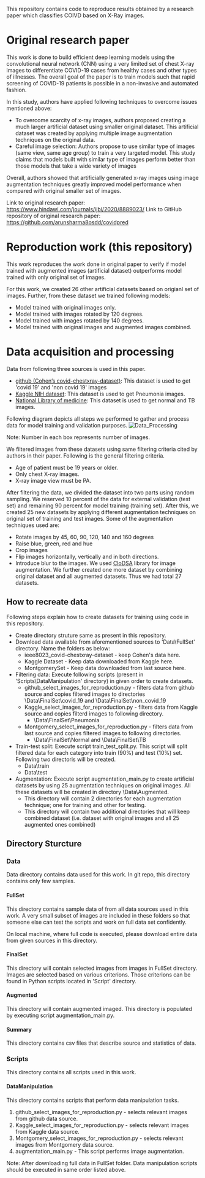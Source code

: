 This repository contains code to reproduce results obtained by a research paper which classifies COIVD based on X-Ray images.

# Original research paper
This work is done to build efficient deep learning models using the convolutional neural network (CNN) using a very limited set of chest X-ray images to differentiate COVID-19 cases from healthy cases and other types of illnesses. The overall goal of the paper is to train models such that rapid screening of COVID-19 patients is possible in a non-invasive and automated fashion.

In this study, authors have applied following techniques to overcome issues mentioned above:
* To overcome scarcity of x-ray images, authors proposed creating a much larger artificial dataset using smaller original dataset. This artificial dataset was created by applying multiple image augmentation techniques on the original data.
* Careful image selection: Authors propose to use similar type of images (same view, same age group) to train a very targeted model. This study claims that models built with similar type of images perform better than those models that take a wide variety of images

Overall, authors showed that artificially generated x-ray images using image augmentation techniques greatly improved model performance when compared with original smaller set of images.

Link to original research paper: https://www.hindawi.com/journals/ijbi/2020/8889023/
Link to GitHub repository of original research paper: https://github.com/arunsharma8osdd/covidpred

# Reproduction work (this repository)
This work reproduces the work done in original paper to verify if model trained with augmented images (artificial dataset) outperforms model trained with only original set of images.

For this work, we created 26 other artificial datasets based on origianl set of images. Further, from these dataset we trained following models:
* Model trained with original images only.
* Model trained with images rotated by 120 degrees.
* Model trained with images rotated by 140 degrees.
* Model trained with original images and augmented images combined.

# Data acquisition and processing
Data from following three sources is used in this paper.
* [github (Cohen’s covid-chestxray-dataset)](https://github.com/ieee8023/covid-chestxray-dataset): This dataset is used to get 'covid 19' and 'non covid 19' images
* [Kaggle NIH dataset](https://www.kaggle.com/datasets/nih-chest-xrays/data): This dataset is used to get Pneumonia images.
* [National Library of medicine](https://lhncbc.nlm.nih.gov/LHC-publications/pubs/TuberculosisChestXrayImageDataSets.html): This dataset is used to get normal and TB images.

Following diagram depicts all steps we performed to gather and process data for model training and validation purposes.
![Data_Processing](https://user-images.githubusercontent.com/17690014/163689385-e15138a6-13ea-4c4a-ab1f-4f53c5a8f060.png)

Note: Number in each box represents number of images.

We filtered images from these datasets using same filtering criteria cited by authors in their paper.
Following is the general filtering criteria.
* Age of patient must be 19 years or older.
* Only chest X-ray images.
* X-ray image view must be PA.

After filtering the data, we divided the dataset into two parts using random sampling. We reserved 10 percent of the data for external validation (test set) and remaining 90 percent for model training (training set).
After this, we created 25 new datasets by applying different augmentation techniques on original set of training and test images. Some of the augmentation techniques used are:
* Rotate images by 45, 60, 90, 120, 140 and 160 degrees
* Raise blue, green, red and hue
* Crop images
* Flip images horizontally, vertically and in both directions.
* Introduce blur to the images.
We used [CloDSA](https://github.com/joheras/CLoDSA) library for image augmentation.
We further created one more dataset by combining original dataset and all augmented datasets. Thus we had total 27 datasets.

## How to recreate data
Following steps explain how to create datasets for training using code in this repository.

* Create directory struture same as present in this repository.
* Download data available from aforementioned sources to 'Data\FullSet' directory. Name the folders as below:
  * ieee8023_covid-chestxray-dataset - keep Cohen's data here.
  * Kaggle Dataset - Keep data downloaded from Kaggle here.
  * MontgomerySet - Keep data downloaded from last source here.
* Filtering data: Execute following scripts (present in 'Scripts\DataManipulation' directory) in given order to create datasets.
  * github_select_images_for_reproduction.py - filters data from github source and copies filtered images to directories \Data\FinalSet\covid_19 and \Data\FinalSet\non_covid_19
  * Kaggle_select_images_for_reproduction.py - filters data from Kaggle source and copies filterd images to following directory.
    * \Data\FinalSet\Pneumonia
  * Montgomery_select_images_for_reproduction.py - filters data from last source and copies filtered images to following directories.
    * \Data\FinalSet\Normal and \Data\FinalSet\TB
* Train-test split: Execute script train_test_split.py. This script will split filtered data for each category into train (90%) and test (10%) set. Following two directoris will be created.
  * Data\train
  * Data\test
* Augmentation: Execute script augmentation_main.py to create artificial datasets by using 25 augmentation techniques on original images. All these datasets will be created in directory \Data\Augmented.
  *  This directory will contain 2 directories for each augmentation technique; one for training and other for testing.
  *  This directory will contain two additional directories that will keep combined dataset (i.e. dataset with original images and all 25 augmented ones combined)

## Directory Sturcture

### Data
Data directory contains data used for this work. In git repo, this directory contains only few samples.

#### FullSet
This directory contains sample data of from all data sources used in this work. A very small subset of images are included in these folders so that someone else can test the scripts and work on full data set confidently.

On local machine, where full code is executed, please download entire data from given sources in this directory.

#### FinalSet
This directory will contain selected images from images in FullSet directory. Images are selected based on various criterions. Those criterions can be found in Python scripts located in 'Script' directory.

#### Augmented
This directory will contain augmented imaged. This directory is populated by executing script augmentation_main.py.

#### Summary
This directory contains csv files that describe source and statistics of data.

### Scripts
This directory contains all scripts used in this work.

#### DataManipulation
This directory contains scripts that perform data manipulation tasks.
1. github_select_images_for_reproduction.py - selects relevant images from github data source.
2. Kaggle_select_images_for_reproduction.py - selects relevant images from Kaggle data source.
3. Montgomery_select_images_for_reproduction.py - selects relevant images from Montgomery data source.
4. augmentation_main.py - This script performs image augmentation.

Note: After downloading full data in FullSet folder. Data manipulation scripts should be executed in same order listed above.
